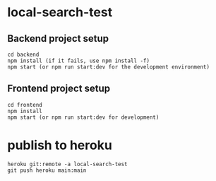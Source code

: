 # local-search-test
## Backend project setup
```
cd backend
npm install (if it fails, use npm install -f)
npm start (or npm run start:dev for the development environment)
```

## Frontend project setup
```
cd frontend
npm install
npm start (or npm run start:dev for development)
```

# publish to heroku
```
heroku git:remote -a local-search-test
git push heroku main:main
```
